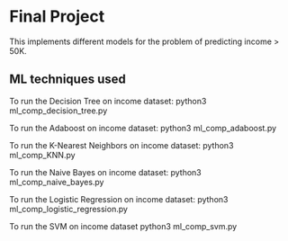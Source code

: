 # Final Project

This implements different models for the problem of predicting income > 50K.

## ML techniques used
To run the Decision Tree on income dataset: python3 ml_comp_decision_tree.py

To run the Adaboost on income dataset: python3 ml_comp_adaboost.py

To run the K-Nearest Neighbors on income dataset: python3 ml_comp_KNN.py

To run the Naive Bayes on income dataset: python3 ml_comp_naive_bayes.py

To run the Logistic Regression on income dataset: python3 ml_comp_logistic_regression.py

To run the SVM on income dataset python3 ml_comp_svm.py




